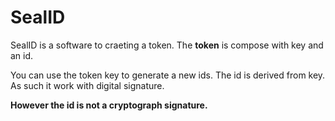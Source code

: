 # SealID
SealID is a software to craeting a token.
The **token** is compose with key and an id.

You can use the token key to generate a new ids. The id is derived from key. As such it work with digital signature.

**However the id is not a cryptograph signature.**